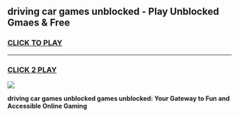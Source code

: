 
## driving car games unblocked - Play Unblocked Gmaes & Free
<h3>
<a href="https://news.freeplayer.one?title=driving_car_games_unblocked&ref=23F">CLICK TO PLAY</a></h3>
<hr>

<h3>
<a href="https://news.freeplayer.one?title=driving_car_games_unblocked&ref=23F">CLICK 2 PLAY</a>
  
</h3>

<a href="https://news.freeplayer.one?title=driving_car_games_unblocked&ref=23F/"><img src="https://clearcache.store/games.png"></a>


**driving car games unblocked games unblocked: Your Gateway to Fun and Accessible Online Gaming**
